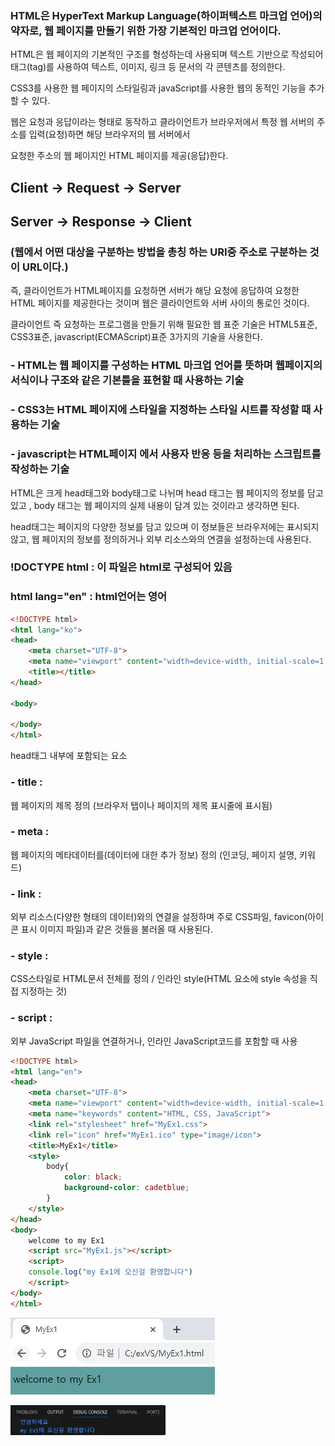 ### HTML은 HyperText Markup Language(하이퍼텍스트 마크업 언어)의 약자로, 웹 페이지를 만들기 위한 가장 기본적인 마크업 언어이다. 

HTML은 웹 페이지의 기본적인 구조를 형성하는데 사용되며 텍스트 기반으로 작성되어 태그(tag)를 사용하여 텍스트, 이미지, 링크 등 문서의 각 콘텐츠를 정의한다. 

CSS3를 사용한 웹 페이지의 스타일링과 javaScript를 사용한 웹의 동적인 기능을 추가할 수 있다. 

웹은 요청과 응답이라는 형태로 동작하고 클라이언트가 브라우저에서 특정 웹 서버의 주소를 입력(요청)하면 해당 브라우저의 웹 서버에서 

요청한 주소의 웹 페이지인 HTML 페이지를 제공(응답)한다.

## Client → Request → Server

## Server → Response → Client

### (웹에서 어떤 대상을 구분하는 방법을 총칭 하는 URI중 주소로 구분하는 것이 URL이다.)

즉, 클라이언트가 HTML페이지를 요청하면 서버가 해당 요청에 응답하여 요청한 HTML 페이지를 제공한다는 것이며 웹은 클라이언트와 
서버 사이의 통로인 것이다.

클라이언트 즉 요청하는 프로그램을 만들기 위해 필요한 웹 표준 기술은 HTML5표준, CSS3표준, javascript(ECMAScript)표준 3가지의 기술을 사용한다.

### - HTML는 웹 페이지를 구성하는 HTML 마크업 언어를 뜻하며 웹페이지의 서식이나 구조와 같은 기본틀을 표현할 때 사용하는 기술
### - CSS3는 HTML 페이지에 스타일을 지정하는 스타일 시트를 작성할 때 사용하는 기술
### - javascript는 HTML페이지 에서 사용자 반응 등을 처리하는 스크립트를 작성하는 기술

HTML은 크게 head태그와 body태그로 나뉘며 head 태그는 웹 페이지의 정보를 담고 있고 , body 태그는 웹 페이지의 실제 내용이 담겨 있는 것이라고 생각하면 된다.

head태그는 페이지의 다양한 정보를 담고 있으며 이 정보들은 브라우저에는 표시되지 않고, 웹 페이지의 정보를 정의하거나 외부 리소스와의 연결을 설정하는데 사용된다.

### !DOCTYPE html : 이 파일은 html로 구성되어 있음

### html lang="en" :  html언어는 영어

```html
<!DOCTYPE html> 
<html lang="ko">
<head>
    <meta charset="UTF-8">
    <meta name="viewport" content="width=device-width, initial-scale=1.0">
    <title></title>
</head>

<body>
    
</body>
</html>
```

head태그 내부에 포함되는 요소 

### - title : 
웹 페이지의 제목 정의 (브라우저 탭이나 페이지의 제목 표시줄에 표시됨)

### - meta : 
웹 페이지의 메타데이터를(데이터에 대한 추가 정보) 정의 (인코딩, 페이지 설명, 키워드)

### - link : 
외부 리소스(다양한 형태의 데이터)와의 연결을 설정하며 주로 CSS파일, favicon(아이콘 표시 이미지 파일)과 같은 것들을 불러올 때 사용된다.

### - style : 
CSS스타일로 HTML문서 전체를 정의  /  인라인 style(HTML 요소에 style 속성을 직접 지정하는 것)

### - script : 
외부 JavaScript 파일을 연결하거나, 인라인 JavaScript코드를 포함할 때 사용

```html
<!DOCTYPE html>
<html lang="en">
<head>
    <meta charset="UTF-8">
    <meta name="viewport" content="width=device-width, initial-scale=1.0">
    <meta name="keywords" content="HTML, CSS, JavaScript"> 
    <link rel="stylesheet" href="MyEx1.css">
    <link rel="icon" href="MyEx1.ico" type="image/icon">
    <title>MyEx1</title>
    <style>
        body{
            color: black;
            background-color: cadetblue;
        }
    </style>
</head>
<body>
    welcome to my Ex1
    <script src="MyEx1.js"></script>
    <script>
    console.log("my Ex1에 오신걸 환영합니다")
    </script>
</body>
</html>
```
<!--  -->
![alt text](./img/html.img/html.png)
<!--  -->

<!--  -->
![alt text](./img/html.img/console.png)
<!--  -->